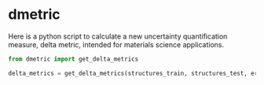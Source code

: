 # dmetric
Here is a python script to calculate a new uncertainty quantification measure, delta metric, intended for materials science applications.

```python
from dmetric import get_delta_metrics

delta_metrics = get_delta_metrics(structures_train, structures_test, errors_train)
```
